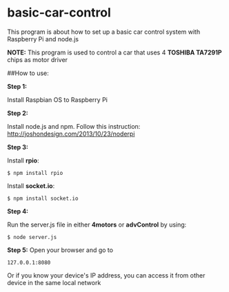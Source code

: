 # basic-car-control
This program is about how to set up a basic car control system with Raspberry Pi and node.js

**NOTE:** This program is used to control a car that uses 4 **TOSHIBA TA7291P** chips as motor driver

##How to use:

**Step 1:**

Install Raspbian OS to Raspberry Pi


**Step 2:**

Install node.js and npm. Follow this instruction: http://joshondesign.com/2013/10/23/noderpi


**Step 3:**

Install **rpio**:
```
$ npm install rpio
```
Install **socket.io**:
```
$ npm install socket.io
```


**Step 4:**

Run the server.js file in either **4motors** or **advControl** by using:
```
$ node server.js
```

**Step 5:**
Open your browser and go to
```
127.0.0.1:8080
```
Or if you know your device's IP address, you can access it from other device in the same local network
